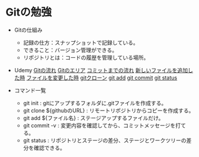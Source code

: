 # Gitの勉強
- Gitの仕組み
    - 記録の仕方：スナップショットで記録している。
    - できること：バージョン管理ができる。
    - リポジトリとは：コードの履歴を管理している場所。

- Udemy
    [Gitの流れ](./_img/udemy1.jpg)
    [Gitのエリア](./_img/udemy2.jpg)
    [コミットまでの流れ](./_img/udemy3.jpg)
    [新しいファイルを追加した時](./_img/udemy4.jpg)
    [ファイルを変更した時](./_img/udemy5.jpg)
    [gitクローン](./_img/udemy6.jpg)
    [git add](./_img/udemy7.jpg)
    [git commit](./_img/udemy8.jpg)
    [git status](./_img/udemy9.jpg)

- コマンド一覧
    - git init : gitにアップするフォルダに.gitファイルを作成する。
    - git clone ${githubのURL} : リモートリポジトリからコピーを作成する。
    - git add ${ファイル名} : ステージアップするファイルだけ。
    - git commit -v : 変更内容を確認してから、コミットメッセージを打てる。
    - git status : リポジトリとステージの差分、ステージとワークツリーの差分を確認できる。